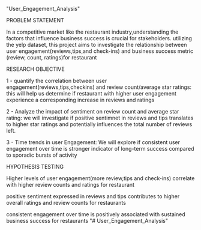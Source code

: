 "User_Engagement_Analysis" 

PROBLEM STATEMENT

In a competitive market like the restaurant industry,understanding the factors that influence business success is crucial for stakeholders. utilizing the yelp dataset, this project aims to investigate the relationship between user engagement(reviews,tips,and check-ins) and business success metric (review, count, ratings)for restaurant



RESEARCH OBJECTIVE

1 - quantify the correlation between user engagement(reviews,tips,checkins) and review count/average star ratings: this will help us determine if restaurant with higher user engagement experience a corresponding increase in reviews and ratings

2 - Analyze the impact of sentiment on review count and average star rating: we will investigate if positive sentimnet in reviews and tips translates to higher star ratings and potentially influences the total number of reviews left.

3 - Time trends in user Engagement: We will explore if consistent user engagement over time is stronger indicator of long-term success compared to sporadic bursts of activity


HYPOTHESIS TESTING

Higher levels of user engagement(more review,tips and check-ins) correlate with higher review counts and ratings for restaurant

positive sentiment expressed in reviews and tips contributes to higher overall ratings and review counts for restaurants

consistent engagement over time is positively associated with sustained business success for restaurants
"# User_Engagement_Analysis" 
